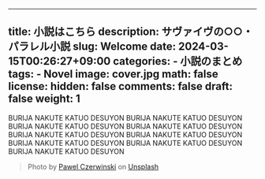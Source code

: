 

---
title: 小説はこちら
description: サヴァイヴの○○・パラレル小説
slug: Welcome
date: 2024-03-15T00:26:27+09:00
categories:
    - 小説のまとめ
tags:
    - Novel
image: cover.jpg
math: false
license:
hidden: false
comments: false
draft: false
weight: 1
---

BURIJA NAKUTE KATUO DESUYON
BURIJA NAKUTE KATUO DESUYON
BURIJA NAKUTE KATUO DESUYON
BURIJA NAKUTE KATUO DESUYON
BURIJA NAKUTE KATUO DESUYON
BURIJA NAKUTE KATUO DESUYON
BURIJA NAKUTE KATUO DESUYON
BURIJA NAKUTE KATUO DESUYON
BURIJA NAKUTE KATUO DESUYON



> Photo by [Pawel Czerwinski](https://unsplash.com/@pawel_czerwinski) on [Unsplash](https://unsplash.com/)